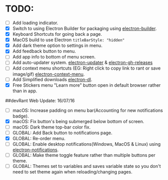 # TODO:
 - [ ] Add loading indicator.
 - [x] Switch to using Electron Builder for packaging using [electron-builder](https://www.npmjs.com/package/electron-builder).
 - [x] Keyboard Shortcuts for going back a page.
 - [x] MacOS build to use Electron `titleBarStyle: "hidden"`
 - [x] Add dark theme option to settings in menu.
 - [x] Add feedback button to menu.
 - [ ] Add app info to bottom of menu screen.
 - [ ] Add auto-updater system. [electron-updater](https://www.npmjs.com/package/electron-updater) & [electron-gh-releases](https://www.npmjs.com/package/electron-gh-releases)
 - [ ] Add context menu shortcuts (EG: Right click to copy link to rant or save image/gif) [electron-context-menu](https://www.npmjs.com/package/electron-context-menu).
 - [ ] Add Simplified downloads [electron-dl](https://www.npmjs.com/package/electron-dl).
 - [x] Free Stickers menu "Learn more" button open in default browser rather than in app.

##devRant Web Update: 16/07/16
 - [ ] macOS: Increase padding on menu bar(Accounting for new notifications badge).
 - [x] macOS: Fix button's being submerged below bottom of screen.
 - [ ] macOS: Dark theme top-bar color fix.
 - [ ] GLOBAL: Add Back button to notifications page.
 - [x] GLOBAL: Re-order menu.
 - [ ] GLOBAL: Enable desktop notifications(Windows, MacOS & Linux) using [electron-notifications](https://www.npmjs.com/package/electron-notifications).
 - [ ] GLOBAL: Make theme toggle feature rather than multiple buttons per theme.
 - [ ] GLOBAL: Themes set to variables and saves variable state so you don't need to set theme again when reloading/changing pages.
